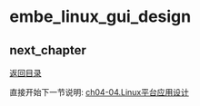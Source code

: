 # embe_linux_gui_design

## next_chapter

[返回目录](./SUMMARY.md)

直接开始下一节说明: [ch04-04.Linux平台应用设计](./ch04-04.embed_linux_app_design.md)
